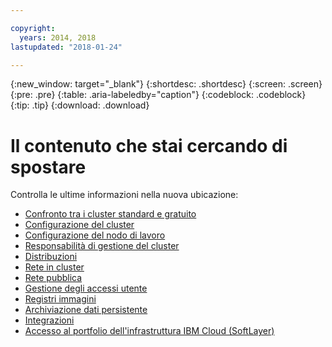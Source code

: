 ```yaml
---

copyright:
  years: 2014, 2018
lastupdated: "2018-01-24"

---
```


{:new_window: target="_blank"}
{:shortdesc: .shortdesc}
{:screen: .screen}
{:pre: .pre}
{:table: .aria-labeledby="caption"}
{:codeblock: .codeblock}
{:tip: .tip}
{:download: .download}

# Il contenuto che stai cercando di spostare

Controlla le ultime informazioni nella nuova ubicazione:
 - [Confronto tra i cluster standard e gratuito](cs_why.html#cluster_types)
 - [Configurazione del cluster](cs_clusters.html#planning_clusters)
 - [Configurazione del nodo di lavoro](cs_clusters.html#planning_worker_nodes)
 - [Responsabilità di gestione del cluster](cs_why.html#responsibilities)
 - [Distribuzioni](cs_app.html#highly_available_apps)
 - [Rete in cluster](cs_secure.html#in_cluster_network)
 - [Rete pubblica](cs_network_planning.html#planning)
 - [Gestione degli accessi utente](cs_users.html#users)
 - [Registri immagini](cs_images.html#planning)
 - [Archiviazione dati persistente](cs_storage.html#planning)
 - [Integrazioni](cs_integrations.html#integrations)
 - [Accesso al portfolio dell'infrastruttura IBM Cloud (SoftLayer)](cs_infrastructure.html#unify_accounts)
